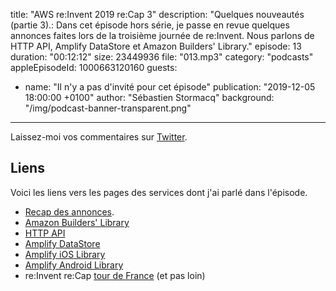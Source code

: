 title: "AWS re:Invent 2019 re:Cap 3"
description: "Quelques nouveautés (partie 3).: Dans cet épisode hors série, je passe en revue quelques annonces faites lors de la troisième journée de re:Invent. Nous parlons de HTTP API, Amplify DataStore et Amazon Builders' Library."
episode: 13
duration: "00:12:12"
size: 23449936
file: "013.mp3"
category: "podcasts"
appleEpisodeId: 1000663120160
guests:
  - name: "Il n'y a pas d'invité pour cet épisode"
publication: "2019-12-05 18:00:00 +0100"
author: "Sébastien Stormacq"
background: "/img/podcast-banner-transparent.png"
---

Laissez-moi vos commentaires sur [Twitter](https://twitter.com/sebsto).

## Liens

Voici les liens vers les pages des services dont j'ai parlé dans l'épisode.

- [Recap des annonces](https://aws.amazon.com/blogs/aws/aws-launches-previews-at-reinvent-2019-wednesday-december-4th/).
- [Amazon Builders' Library](https://aws.amazon.com/blogs/aws/check-out-the-amazon-builders-library-this-is-how-we-do-it/)
- [HTTP API](https://aws.amazon.com/blogs/compute/announcing-http-apis-for-amazon-api-gateway/)
- [Amplify DataStore](https://aws.amazon.com/blogs/aws/amplify-datastore-simplify-development-of-offline-apps-with-graphql/)
- [Amplify iOS Library](https://aws-amplify.github.io/docs/ios/start)
- [Amplify Android Library](https://aws-amplify.github.io/docs/android/start)
- re:Invent re:Cap [tour de France](https://aws.amazon.com/fr/blogs/france/reinvent-2019-recap-tour/) (et pas loin)